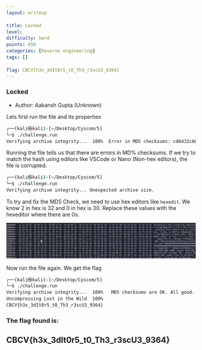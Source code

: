 ```yaml
---
layout: writeup

title: Locked
level:
difficulty: hard
points: 450
categories: [Reverse engineering]
tags: []

flag: CBCV{h3x_3dIt0r5_t0_Th3_r3scU3_9364}
---
```


### Locked

* Author: Aakansh Gupta (Unknown)

Lets first run the file and its properties

```bash
┌──(kali㉿kali)-[~/Desktop/Cyscom/5]
└─$ ./challenge.run 
Verifying archive integrity...  100%  Error in MD5 checksums: cd6432c66be8a7696954be1324b594cf is different from 6432c66be8a7696954be1324b594cf
```

Running the file tells us that there are errors in MD% checksums.
If we try to match the hash using editors like VSCode or Nano (Non-hex editors), the file is corrupted.

```bash
┌──(kali㉿kali)-[~/Desktop/Cyscom/5]
└─$ ./challenge.run   
Verifying archive integrity... Unexpected archive size.

```

To try and fix the MD5 Check, we need to use hex editors like `hexedit`. 
We know 2 in hex is 32 and 0 in hex is 30.
Replace these values with the hexeditor where there are 0s.

<img src="./images/locked.png" />

Now run the file again. We get the flag

```bash
┌──(kali㉿kali)-[~/Desktop/Cyscom/5]
└─$ ./challenge.run      
Verifying archive integrity...  100%   MD5 checksums are OK. All good.
Uncompressing Lost in the Wild  100%  
CBCV{h3x_3dIt0r5_t0_Th3_r3scU3_9364}
```


### The flag found is:
## CBCV{h3x_3dIt0r5_t0_Th3_r3scU3_9364}
